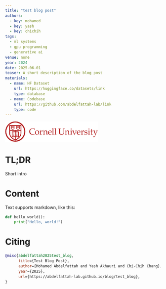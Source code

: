 ```yaml
---
title: "test blog post"
authors:
  - key: mohamed
  - key: yash
  - key: chichih
tags:
  - ml systems
  - gpu programming
  - generative ai
venue: none
year: 2024
date: 2025-06-01
teaser: A short description of the blog post 
materials:
  - name: HF Dataset
    url: https://huggingface.co/datasets/link
    type: database
  - name: Codebase
    url: https://github.com/abdelfattah-lab/link
    type: code
---
```


<img src="/imgs/blog/test_blog/test_pic.png" width="300" />

# TL;DR

Short intro

# Content

Text supports markdown, like this:

```python
def hello_world():
    print("Hello, world!")

```



# Citing
```bibtex
@misc{abdelfattah2025test_blog,
      title={Test Blog Post}, 
      author={Mohamed Abdelfattah and Yash Akhauri and Chi-Chih Chang},
      year={2025},
      url={https://abdelfattah-lab.github.io/blog/test_blog}, 
}
```